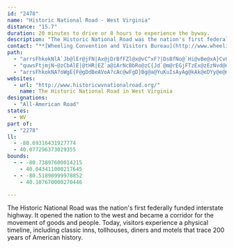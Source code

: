 ```yaml
---
id: "2478"
name: "Historic National Road - West Virginia"
distance: "15.7"
duration: 20 minutes to drive or 8 hours to experience the byway.
description: "The Historic National Road was the nation's first federally funded interstate highway. It opened the nation to the west and became a corridor for the movement of goods and people. Today, visitors experience a physical timeline, including classic inns, tollhouses, diners and motels that trace 200 years of American history."
contact: "**[Wheeling Convention and Visitors Bureau](http://www.wheelinggrouptours.com/)**  \r\n 1-800-828-3097  \r\n 304-233-7709  \r\n\r\n"
path:
  - "arrsFhkokNlA`Jb@lEr@jFN|Ax@jDrBfFZl@x@vC^xF?|DsBfNo@`Hi@vBe@xA}CvGwGrMyDrG_MjUo@rBi@xEEzCJrAXjApEzHxCpDjB`AhErDjARtCJjEr@bCAVnFtPsAtB]|Ho@v@tOxChq@iPrAY~BBpQ?@"
  - "quwsFtjmjN~@zCbAlE|@tHR|EZ`a@iArNcBbRo@zC{Jd`@m@rEGjFTzEx@zEzNvd@dAhCtApBfRbQ|Ar@dAVfGLrAP~Af@|@d@|AlAtBdC`GnJxD`Jh@x@rApA|FfD`At@`CdDjAjCPfANrBD`FNdCTzBjCnPZx@l@x@|@p@fDdB|@`BXjBh@|H|@rQTdBtBbE`ApAtBxBrE~DlAzAj@lAl@lCTdFd@fCfB~EfEnHnAtClE`Nn@bAjHfGnAtBZpAv@zG^~BbDlLlBbFdBrB|DlDvCxAlFrAhBVzKe@hBJnA`@t@b@lAhAl@|@x@lCb@pBvK|l@VtDA~FHjBd@zCl@pBdBzDbArAl@d@~WfP~CxBlAlAjGbJbE`J|GhPRx@XlApBtOhE`Y`@x@l@f@xDjAnAlAhCrEbCxGb@lBXnD?h@]vKo@fIFxBd@xB~B`Fd@jBX`Jj@rHj@vHvAlN^~Ap@hBzMvXlAxCao@~o@s@l@sVfNyAlBaG`Ko@t@gk@ve@qZbO_x@da@qC~Ai@~@GjAF`AvDtVzA|K"
  - "arrsFhkokNA?oWgE{F@gDdBeAVoA?cAc@wFgD}Bg@a@YuKuIsAyAg@kAk@eDYy@e@m@w@k@Wg@SuI_AsE@]j@mCd@aEjAyENeAB}@Oo@Yg@cAm@u@Q}AEuAQ}DaAkCDkA]y@CqHl@yACgD[_Ag@mEsEeAqBs@yByBqPi@cC{@{BoGcM_ByDOWYMcFX_AGw@YUc@Oo@O_D_AwCwD}FuGmIMi@IuESmBm@sAmD_HQm@M{ABeE"
websites:
  - url: "http://www.historicwvnationalroad.org/"
    name: The Historic National Road in West Virginia
designations:
  - "All-American Road"
states:
  - WV
part of:
  - "2278"
ll:
  - -80.69316431927774
  - 40.077296373029355
bounds:
  - - -80.73897600014215
    - 40.043411000217645
  - - -80.51898999978852
    - 40.107670000270446

---
```


The Historic National Road was the nation's first federally funded interstate highway. It opened the nation to the west and became a corridor for the movement of goods and people. Today, visitors experience a physical timeline, including classic inns, tollhouses, diners and motels that trace 200 years of American history.
